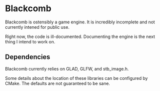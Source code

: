# Blackcomb
Blackcomb is ostensibly a game engine. It is incredibly incomplete and not currently intened for public use.

Right now, the code is ill-documented. Documenting the engine is the next thing I
intend to work on.

## Dependencies
Blackcomb currently relies on GLAD, GLFW, and stb_image.h.

Some details about the location of these libraries can be configured by CMake.
The defaults are not guaranteed to be sane.
